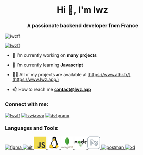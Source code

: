 <h1 align="center">Hi 👋, I'm lwz</h1>
<h3 align="center">A passionate backend developer from France</h3>

<p align="left"> <img src="https://komarev.com/ghpvc/?username=lwzff&label=Profile%20views&color=0e75b6&style=flat" alt="lwzff" /> </p>

<p align="left"> <a href="https://twitter.com/lwzff" target="blank"><img src="https://img.shields.io/twitter/follow/lwzff?logo=twitter&style=for-the-badge" alt="lwzff" /></a> </p>

- 🔭 I’m currently working on **many projects**

- 🌱 I’m currently learning **Javascript**

- 👨‍💻 All of my projects are available at [https://www.athr.fr/](https://www.lwz.app/)

- 📫 How to reach me **contact@lwz.app**

<h3 align="left">Connect with me:</h3>
<p align="left">
<a href="https://twitter.com/lwzff" target="blank"><img align="center" src="https://raw.githubusercontent.com/rahuldkjain/github-profile-readme-generator/master/src/images/icons/Social/twitter.svg" alt="lwzff" height="30" width="40" /></a>
<a href="https://www.youtube.com/c/lewizooo" target="blank"><img align="center" src="https://raw.githubusercontent.com/rahuldkjain/github-profile-readme-generator/master/src/images/icons/Social/youtube.svg" alt="lewizooo" height="30" width="40" /></a>
<a href="https://discord.gg/lwzff" target="blank"><img align="center" src="https://raw.githubusercontent.com/rahuldkjain/github-profile-readme-generator/master/src/images/icons/Social/discord.svg" alt="doliprane" height="30" width="40" /></a>
</p>

<h3 align="left">Languages and Tools:</h3>
<p align="left"> <a href="https://www.figma.com/" target="_blank" rel="noreferrer"> <img src="https://www.vectorlogo.zone/logos/figma/figma-icon.svg" alt="figma" width="40" height="40"/> </a> <a href="https://git-scm.com/" target="_blank" rel="noreferrer"> <img src="https://www.vectorlogo.zone/logos/git-scm/git-scm-icon.svg" alt="git" width="40" height="40"/> </a> <a href="https://developer.mozilla.org/en-US/docs/Web/JavaScript" target="_blank" rel="noreferrer"> <img src="https://raw.githubusercontent.com/devicons/devicon/master/icons/javascript/javascript-original.svg" alt="javascript" width="40" height="40"/> </a> <a href="https://www.linux.org/" target="_blank" rel="noreferrer"> <img src="https://raw.githubusercontent.com/devicons/devicon/master/icons/linux/linux-original.svg" alt="linux" width="40" height="40"/> </a> <a href="https://www.mongodb.com/" target="_blank" rel="noreferrer"> <img src="https://raw.githubusercontent.com/devicons/devicon/master/icons/mongodb/mongodb-original-wordmark.svg" alt="mongodb" width="40" height="40"/> </a> <a href="https://nodejs.org" target="_blank" rel="noreferrer"> <img src="https://raw.githubusercontent.com/devicons/devicon/master/icons/nodejs/nodejs-original-wordmark.svg" alt="nodejs" width="40" height="40"/> </a> <a href="https://www.photoshop.com/en" target="_blank" rel="noreferrer"> <img src="https://raw.githubusercontent.com/devicons/devicon/master/icons/photoshop/photoshop-line.svg" alt="photoshop" width="40" height="40"/> </a> <a href="https://postman.com" target="_blank" rel="noreferrer"> <img src="https://www.vectorlogo.zone/logos/getpostman/getpostman-icon.svg" alt="postman" width="40" height="40"/> </a> <a href="https://www.adobe.com/products/xd.html" target="_blank" rel="noreferrer"> <img src="https://cdn.worldvectorlogo.com/logos/adobe-xd.svg" alt="xd" width="40" height="40"/> </a> </p>
